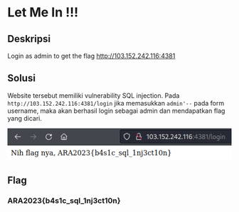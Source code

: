 # Let Me In !!!

## Deskripsi
Login as admin to get the flag
http://103.152.242.116:4381

## Solusi
Website tersebut memiliki vulnerability SQL injection. Pada `http://103.152.242.116:4381/login` jika memasukkan `admin'--` pada form username, maka akan berhasil login sebagai admin dan mendapatkan flag yang dicari.

![Flag](./flag.png)

## Flag
### ARA2023{b4s1c_sql_1nj3ct10n}